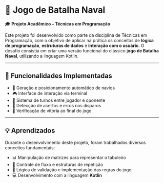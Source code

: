 # 🚢 Jogo de Batalha Naval

🎓 **Projeto Acadêmico – Técnicas em Programação**

Este projeto foi desenvolvido como parte da disciplina de Técnicas em Programação, com o objetivo de aplicar na prática os conceitos de **lógica de programação**, **estruturas de dados** e **interação com o usuário**. O desafio consistia em criar uma versão funcional do clássico **jogo de Batalha Naval**, utilizando a linguagem Kotlin.

---

## 🧩 Funcionalidades Implementadas

- 🔀 Geração e posicionamento automático de navios
- 🎮 Interface de interação via terminal
- 🔁 Sistema de turnos entre jogador e oponente
- 🎯 Detecção de acertos e erros nos disparos
- 🏁 Verificação de vitória ao final do jogo

---

## 💡 Aprendizados

Durante o desenvolvimento deste projeto, foram trabalhados diversos conceitos fundamentais:

- 📊 Manipulação de matrizes para representar o tabuleiro
- 🔁 Controle de fluxo e estruturas de repetição
- 🧠 Lógica de validação e implementação das regras do jogo
- 💻 Desenvolvimento com a linguagem **Kotlin**
